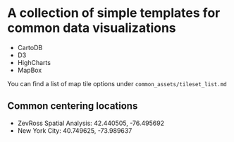 # A collection of simple templates for common data visualizations

* CartoDB
* D3
* HighCharts
* MapBox

You can find a list of map tile options under `common_assets/tileset_list.md`

## Common centering locations

* ZevRoss Spatial Analysis: 42.440505, -76.495692
* New York City: 40.749625, -73.989637

